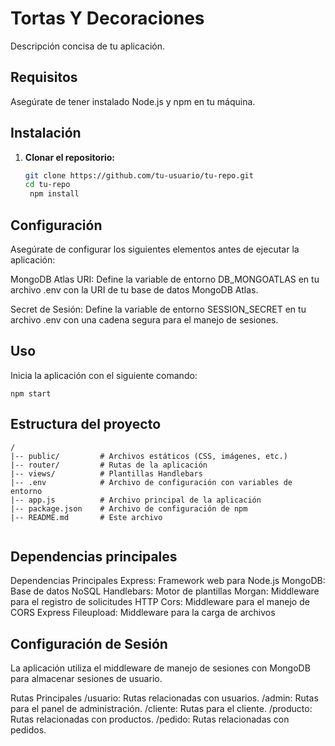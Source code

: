 # Tortas Y Decoraciones

Descripción concisa de tu aplicación.

## Requisitos

Asegúrate de tener instalado Node.js y npm en tu máquina.

## Instalación

1. **Clonar el repositorio:**

   ```bash
   git clone https://github.com/tu-usuario/tu-repo.git
   cd tu-repo
    npm install
   ```

## Configuración
Asegúrate de configurar los siguientes elementos antes de ejecutar la aplicación:

MongoDB Atlas URI: Define la variable de entorno DB_MONGOATLAS en tu archivo .env con la URI de tu base de datos MongoDB Atlas.

Secret de Sesión: Define la variable de entorno SESSION_SECRET en tu archivo .env con una cadena segura para el manejo de sesiones.






## Uso
Inicia la aplicación con el siguiente comando:
```
npm start

```

## Estructura del proyecto

```
/
|-- public/         # Archivos estáticos (CSS, imágenes, etc.)
|-- router/         # Rutas de la aplicación
|-- views/          # Plantillas Handlebars
|-- .env            # Archivo de configuración con variables de entorno
|-- app.js          # Archivo principal de la aplicación
|-- package.json    # Archivo de configuración de npm
|-- README.md       # Este archivo


```

## Dependencias principales

Dependencias Principales
Express: Framework web para Node.js
MongoDB: Base de datos NoSQL
Handlebars: Motor de plantillas
Morgan: Middleware para el registro de solicitudes HTTP
Cors: Middleware para el manejo de CORS
Express Fileupload: Middleware para la carga de archivos




## Configuración de Sesión
La aplicación utiliza el middleware de manejo de sesiones con MongoDB para almacenar sesiones de usuario.

Rutas Principales
/usuario: Rutas relacionadas con usuarios.
/admin: Rutas para el panel de administración.
/cliente: Rutas para el cliente.
/producto: Rutas relacionadas con productos.
/pedido: Rutas relacionadas con pedidos.




